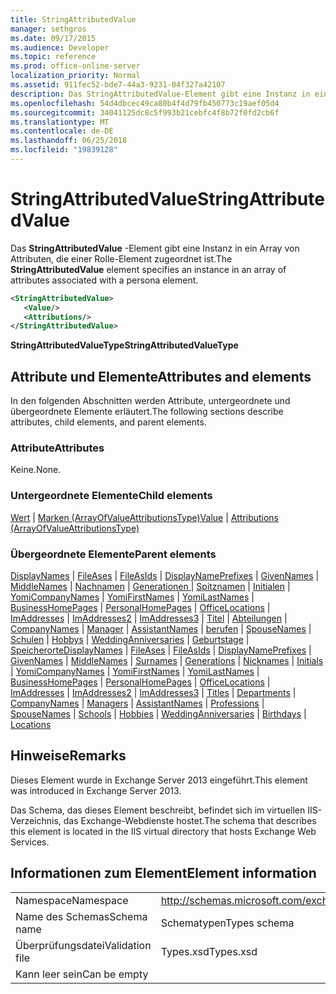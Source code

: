 ```yaml
---
title: StringAttributedValue
manager: sethgros
ms.date: 09/17/2015
ms.audience: Developer
ms.topic: reference
ms.prod: office-online-server
localization_priority: Normal
ms.assetid: 911fec52-bde7-44a3-9231-04f327a42107
description: Das StringAttributedValue-Element gibt eine Instanz in ein Array von Attributen, die einer Rolle-Element zugeordnet ist.
ms.openlocfilehash: 54d4dbcec49ca80b4f4d79fb450773c19aef05d4
ms.sourcegitcommit: 34041125dc8c5f993b21cebfc4f8b72f0fd2cb6f
ms.translationtype: MT
ms.contentlocale: de-DE
ms.lasthandoff: 06/25/2018
ms.locfileid: "19839128"
---
```

# <a name="stringattributedvalue"></a><span data-ttu-id="00ff8-103">StringAttributedValue</span><span class="sxs-lookup"><span data-stu-id="00ff8-103">StringAttributedValue</span></span>

<span data-ttu-id="00ff8-104">Das **StringAttributedValue** -Element gibt eine Instanz in ein Array von Attributen, die einer Rolle-Element zugeordnet ist.</span><span class="sxs-lookup"><span data-stu-id="00ff8-104">The **StringAttributedValue** element specifies an instance in an array of attributes associated with a persona element.</span></span> 
  
```XML
<StringAttributedValue>
   <Value/>
   <Attributions/>
</StringAttributedValue>
```

 <span data-ttu-id="00ff8-105">**StringAttributedValueType**</span><span class="sxs-lookup"><span data-stu-id="00ff8-105">**StringAttributedValueType**</span></span>
## <a name="attributes-and-elements"></a><span data-ttu-id="00ff8-106">Attribute und Elemente</span><span class="sxs-lookup"><span data-stu-id="00ff8-106">Attributes and elements</span></span>

<span data-ttu-id="00ff8-107">In den folgenden Abschnitten werden Attribute, untergeordnete und übergeordnete Elemente erläutert.</span><span class="sxs-lookup"><span data-stu-id="00ff8-107">The following sections describe attributes, child elements, and parent elements.</span></span>
  
### <a name="attributes"></a><span data-ttu-id="00ff8-108">Attribute</span><span class="sxs-lookup"><span data-stu-id="00ff8-108">Attributes</span></span>

<span data-ttu-id="00ff8-109">Keine.</span><span class="sxs-lookup"><span data-stu-id="00ff8-109">None.</span></span>
  
### <a name="child-elements"></a><span data-ttu-id="00ff8-110">Untergeordnete Elemente</span><span class="sxs-lookup"><span data-stu-id="00ff8-110">Child elements</span></span>

<span data-ttu-id="00ff8-111">[Wert](value.md) | [Marken (ArrayOfValueAttributionsType)](attributions-arrayofvalueattributionstype.md)</span><span class="sxs-lookup"><span data-stu-id="00ff8-111">[Value](value.md) | [Attributions (ArrayOfValueAttributionsType)](attributions-arrayofvalueattributionstype.md)</span></span>
  
### <a name="parent-elements"></a><span data-ttu-id="00ff8-112">Übergeordnete Elemente</span><span class="sxs-lookup"><span data-stu-id="00ff8-112">Parent elements</span></span>

<span data-ttu-id="00ff8-113">[DisplayNames](displaynames.md) | [FileAses](fileases.md) | [FileAsIds](fileasids.md) | [DisplayNamePrefixes](displaynameprefixes.md) | [GivenNames](givennames.md) | [MiddleNames](middlenames.md) | [Nachnamen](surnames.md) | [Generationen ](generations.md)  |  [Spitznamen](nicknames.md) | [Initialen](initials.md) | [YomiCompanyNames](yomicompanynames.md) | [YomiFirstNames](yomifirstnames.md) | [YomiLastNames](yomilastnames.md) | [BusinessHomePages](businesshomepages.md)  |  [PersonalHomePages](personalhomepages.md) | [OfficeLocations](officelocations.md) | [ImAddresses](imaddresses.md) | [ImAddresses2](imaddresses2.md) | [ImAddresses3](imaddresses3.md) | [Titel](titles.md)  |  [ Abteilungen](departments.md) | [CompanyNames](companynames.md) | [Manager](managers.md) | [AssistantNames](assistantnames.md) | [berufen](professions.md) | [SpouseNames](spousenames.md) | [Schulen](schools.md)  |  [Hobbys](hobbies.md)  |  [WeddingAnniversaries](weddinganniversaries.md) | [Geburtstage](birthdays.md) | [Speicherorte](locations.md)</span><span class="sxs-lookup"><span data-stu-id="00ff8-113">[DisplayNames](displaynames.md) | [FileAses](fileases.md) | [FileAsIds](fileasids.md) | [DisplayNamePrefixes](displaynameprefixes.md) | [GivenNames](givennames.md) | [MiddleNames](middlenames.md) | [Surnames](surnames.md) | [Generations](generations.md) | [Nicknames](nicknames.md) | [Initials](initials.md) | [YomiCompanyNames](yomicompanynames.md) | [YomiFirstNames](yomifirstnames.md) | [YomiLastNames](yomilastnames.md) | [BusinessHomePages](businesshomepages.md) | [PersonalHomePages](personalhomepages.md) | [OfficeLocations](officelocations.md) | [ImAddresses](imaddresses.md) | [ImAddresses2](imaddresses2.md) | [ImAddresses3](imaddresses3.md) | [Titles](titles.md) | [Departments](departments.md) | [CompanyNames](companynames.md) | [Managers](managers.md) | [AssistantNames](assistantnames.md) | [Professions](professions.md) | [SpouseNames](spousenames.md) | [Schools](schools.md) | [Hobbies](hobbies.md) | [WeddingAnniversaries](weddinganniversaries.md) | [Birthdays](birthdays.md) | [Locations](locations.md)</span></span>
  
## <a name="remarks"></a><span data-ttu-id="00ff8-114">Hinweise</span><span class="sxs-lookup"><span data-stu-id="00ff8-114">Remarks</span></span>

<span data-ttu-id="00ff8-115">Dieses Element wurde in Exchange Server 2013 eingeführt.</span><span class="sxs-lookup"><span data-stu-id="00ff8-115">This element was introduced in Exchange Server 2013.</span></span>
  
<span data-ttu-id="00ff8-116">Das Schema, das dieses Element beschreibt, befindet sich im virtuellen IIS-Verzeichnis, das Exchange-Webdienste hostet.</span><span class="sxs-lookup"><span data-stu-id="00ff8-116">The schema that describes this element is located in the IIS virtual directory that hosts Exchange Web Services.</span></span>
  
## <a name="element-information"></a><span data-ttu-id="00ff8-117">Informationen zum Element</span><span class="sxs-lookup"><span data-stu-id="00ff8-117">Element information</span></span>

|||
|:-----|:-----|
|<span data-ttu-id="00ff8-118">Namespace</span><span class="sxs-lookup"><span data-stu-id="00ff8-118">Namespace</span></span>  <br/> |http://schemas.microsoft.com/exchange/services/2006/types  <br/> |
|<span data-ttu-id="00ff8-119">Name des Schemas</span><span class="sxs-lookup"><span data-stu-id="00ff8-119">Schema name</span></span>  <br/> |<span data-ttu-id="00ff8-120">Schematypen</span><span class="sxs-lookup"><span data-stu-id="00ff8-120">Types schema</span></span>  <br/> |
|<span data-ttu-id="00ff8-121">Überprüfungsdatei</span><span class="sxs-lookup"><span data-stu-id="00ff8-121">Validation file</span></span>  <br/> |<span data-ttu-id="00ff8-122">Types.xsd</span><span class="sxs-lookup"><span data-stu-id="00ff8-122">Types.xsd</span></span>  <br/> |
|<span data-ttu-id="00ff8-123">Kann leer sein</span><span class="sxs-lookup"><span data-stu-id="00ff8-123">Can be empty</span></span>  <br/> ||
   

